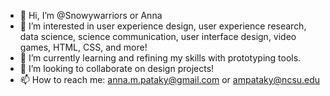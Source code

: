 - 👋 Hi, I’m @Snowywarriors or Anna
- 👀 I’m interested in user experience design, user experience research, data science, science communication, user interface design, video games, HTML, CSS, and more!
- 🌱 I’m currently learning and refining my skills with prototyping tools.
- 💞️ I’m looking to collaborate on design projects!
- 📫 How to reach me: anna.m.pataky@gmail.com or ampataky@ncsu.edu

<!---
Snowywarriors/Snowywarriors is a ✨ special ✨ repository because its `README.md` (this file) appears on your GitHub profile.
You can click the Preview link to take a look at your changes.
--->
